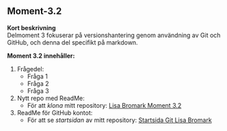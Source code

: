 ## Moment-3.2
**Kort beskrivning**  
Delmoment 3 fokuserar på versionshantering genom användning av Git och GitHub, och denna del specifikt på markdown.

**Moment 3.2 innehåller:**
1. Frågedel:
    - Fråga 1
    - Fråga 2
    - Fråga 3
2. Nytt repo med ReadMe:
    - För att _klona_ mitt repository: 
[Lisa Bromark Moment 3.2](https://github.com/lisabromark/Moment-3.2.git)
3. ReadMe för GitHub kontot:
    - För att se _startsidan_ av mitt repository:
[Startsida Git Lisa Bromark](https://github.com/lisabromark)

  
